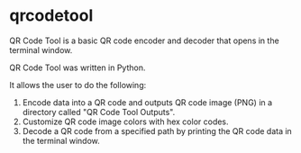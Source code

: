 # qrcodetool
QR Code Tool is a basic QR code encoder and decoder that opens in the terminal window.

QR Code Tool was written in Python.

It allows the user to do the following:
1. Encode data into a QR code and outputs QR code image (PNG) in a directory called "QR Code Tool Outputs".
2. Customize QR code image colors with hex color codes.
3. Decode a QR code from a specified path by printing the QR code data in the terminal window.

